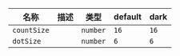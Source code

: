 | 名称 | 描述 | 类型 | default | dark |
|---|---|---|---|---|
| `countSize` |  | `number` | `16` | `16` |
| `dotSize` |  | `number` | `6` | `6` |
